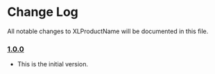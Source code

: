 # Change Log
All notable changes to XLProductName will be documented in this file.

### [1.0.0](https://github.com/tizianocoroneo/XLProductName/releases/tag/1.0.0)
<!-- Released on 2016-01-20. -->

* This is the initial version.

[xmartlabs]: https://xmartlabs.com
